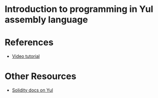 # Introduction to programming in Yul assembly language 

# References
- [Video tutorial](https://www.youtube.com/playlist?list=PL5hld-skrdFrxGUmmEbG1LBvYVyTE9M62)

# Other Resources
- [Solidity docs on Yul](https://docs.soliditylang.org/en/latest/yul.html)


